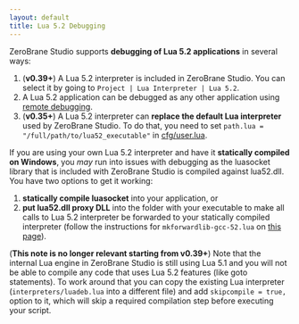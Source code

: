 ```yaml
---
layout: default
title: Lua 5.2 Debugging
---
```


ZeroBrane Studio supports **debugging of Lua 5.2 applications** in several ways:

1. (**v0.39+**) A Lua 5.2 interpreter is included in ZeroBrane Studio. You can select it by going to `Project | Lua Interpreter | Lua 5.2`.
2. A Lua 5.2 application can be debugged as any other application using [remote debugging](doc-remote-debugging).
3. (**v0.35+**) A Lua 5.2 interpreter can **replace the default Lua interpreter** used by ZeroBrane Studio.
To do that, you need to set `path.lua = "/full/path/to/lua52_executable"` in [cfg/user.lua](doc-configuration).

If you are using your own Lua 5.2 interpreter and have it **statically compiled on Windows**, you *may* run into issues with debugging as the luasocket library that is included with ZeroBrane Studio is compiled against lua52.dll.
You have two options to get it working:

1. **statically compile luasocket** into your application, or
2. **put lua52.dll proxy DLL** into the folder with your executable to make all calls to Lua 5.2 interpreter be forwarded to your statically compiled interpreter (follow the instructions for `mkforwardlib-gcc-52.lua` on [this page](http://lua-users.org/wiki/LuaProxyDllThree)).

(**This note is no longer relevant starting from v0.39+**) Note that the internal Lua engine in ZeroBrane Studio is still using Lua 5.1 and you will not be able to compile any code that uses Lua 5.2 features (like goto statements).
To work around that you can copy the existing Lua interpreter (`interpreters/luadeb.lua` into a different file) and add `skipcompile = true,` option to it, which will skip a required compilation step before executing your script.
